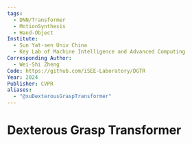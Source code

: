 ```yaml
---
tags:
  - DNN/Transformer
  - MotionSynthesis
  - Hand-Object
Institute:
  - Sun Yat-sen Univ China
  - Key Lab of Machine Intelligence and Advanced Computing
Corresponding Author:
  - Wei-Shi Zheng
Code: https://github.com/iSEE-Laboratory/DGTR
Year: 2024
Publisher: CVPR
aliases:
  - "@xuDexterousGraspTransformer"
---
```

# Dexterous Grasp Transformer